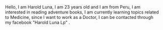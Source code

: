 Hello, I am Harold Luna, I am 23 years old and I am from Peru, I am interested in reading adventure books, I am currently learning topics related to Medicine, since I want to work as a Doctor, I can be contacted through my facebook "Harold Luna Lp" .

